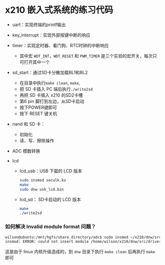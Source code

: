 # x210 嵌入式系统的练习代码
- uart：实现终端的printf输出

- key_interrupt：实现外部按键中断的响应

- timer：实现定时器、看门狗、RTC时钟的中断响应

  - 其中宏 `WDT_INT`，`WDT_RESET` 和 `PWM_TIMER` 是三个实验的宏开关，每次只可打开其中一个

- sd_start：通过SD卡分散加载BL1和BL2
  - 在目录中执行`make clean`, `make`, 
  - 把 SD 卡插入 PC 端后执行`./write2sd` 
  - 再把 SD 卡插入 x210 的SD2卡槽
  - 第6 pin 脚打到左边，从SD卡启动
  - 按下POWER键即可
  - 按下 RESET 键关机

- nand 和 SD 卡：
  - 初始化
  - 读、写、擦除操作

- ADC 模数转换

- lcd

  - lcd_usb：USB 下载的 LCD 版本

    ```bash
    sudo insmod seculk.ko
    make
    sudo dnw usb_lcd.bin
    ```

  - lcd_sd： SD卡启动的 LCD 版本

    ```bash
    make
    ./write2sd
    ```



### 如何解决 Invalid module format 问题？

```bash
wilson@ubuntu:/mnt/hgfs/share_directory/adc$ sudo insmod ~/x210/dnw/src/driver/secbulk.ko
insmod: ERROR: could not insert module /home/wilson/x210/dnw/src/driver/secbulk.ko: Invalid module format
```

这是由于 linux 内核升级造成的，到 `dnw` 目录下执行 `make clean` 后再执行 `make` 即可

